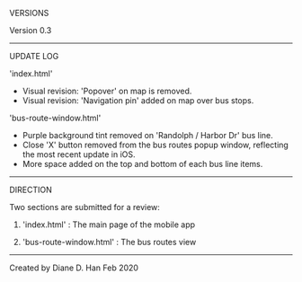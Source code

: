 
VERSIONS

Version 0.3

____________________________

UPDATE LOG

'index.html'
* Visual revision: 'Popover' on map is removed.
* Visual revision: 'Navigation pin' added on map over bus stops.

'bus-route-window.html'
* Purple background tint removed on 'Randolph / Harbor Dr' bus line.
* Close 'X' button removed from the bus routes popup window, reflecting the most recent update in iOS.
* More space added on the top and bottom of each bus line items.

____________________________
DIRECTION

Two sections are submitted for a review:

  1. 'index.html'
      : The main page of the mobile app

  2. 'bus-route-window.html'
      : The bus routes view

____________________________

Created by Diane D. Han
Feb 2020
